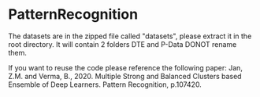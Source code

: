 # PatternRecognition

The datasets are in the zipped file called "datasets", please extract it in the root directory. It will contain 2 folders DTE and P-Data DONOT rename them. 

If you want to reuse the code please reference the following paper:
Jan, Z.M. and Verma, B., 2020. Multiple Strong and Balanced Clusters based Ensemble of Deep Learners. Pattern Recognition, p.107420.
